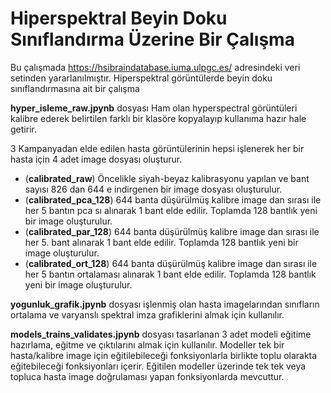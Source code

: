 # Hiperspektral Beyin Doku Sınıflandırma Üzerine Bir Çalışma
Bu çalışmada https://hsibraindatabase.iuma.ulpgc.es/ adresindeki veri setinden yararlanılmıştır.
Hiperspektral görüntülerde beyin doku sınıflandırmasına ait bir çalışma
  
  **hyper_isleme_raw.jpynb** dosyası Ham olan hyperspectral görüntüleri kalibre ederek belirtilen farklı bir klasöre kopyalayıp kullanıma hazır hale getirir.
    
  3 Kampanyadan elde edilen hasta görüntülerinin hepsi işlenerek her bir hasta için 4 adet image dosyası oluşturur.
  - (**calibrated_raw**) Öncelikle siyah-beyaz kalibrasyonu yapılan ve bant sayısı 826 dan 644 e indirgenen bir image dosyası oluşturulur.
  - (**calibrated_pca_128**) 644 banta düşürülmüş kalibre image dan sırası ile her 5 bantın pca sı alınarak 1 bant elde edilir. Toplamda 128 bantlık yeni bir image oluşturulur.
  - (**calibrated_par_128**) 644 banta düşürülmüş kalibre image dan sırası ile her 5. bant alınarak 1 bant elde edilir. Toplamda 128 bantlık yeni bir image oluşturulur.
  - (**calibrated_ort_128**) 644 banta düşürülmüş kalibre image dan sırası ile her 5 bantın ortalaması alınarak 1 bant elde edilir. Toplamda 128 bantlık yeni bir image oluşturulur.

**yogunluk_grafik.jpynb** dosyası işlenmiş olan hasta imagelarından sınıfların ortalama ve varyanslı spektral imza grafiklerini almak için kullanılır.

**models_trains_validates.jpynb** dosyası tasarlanan 3 adet modeli eğitime hazırlama, eğitme ve çıktılarını almak için kullanılır. Modeller tek bir hasta/kalibre image için eğitilebileceği fonksiyonlarla birlikte toplu olarakta eğitebileceği fonksiyonları içerir. Eğitilen modeller üzerinde tek tek veya topluca hasta image doğrulaması yapan fonksiyonlarda mevcuttur.
